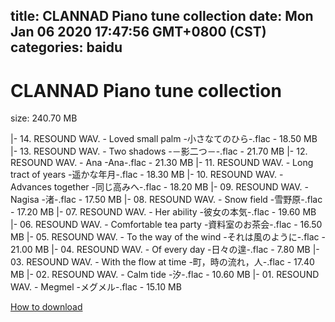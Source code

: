 
title: CLANNAD Piano tune collection
date: Mon Jan 06 2020 17:47:56 GMT+0800 (CST)    
categories: baidu
---

# CLANNAD Piano tune collection
size: 240.70 MB
 
 
|- 14. RESOUND WAV. - Loved small palm -小さなてのひら-.flac - 18.50 MB
|- 13. RESOUND WAV. - Two shadows -－影二つ－-.flac - 21.70 MB
|- 12. RESOUND WAV. - Ana -Ana-.flac - 21.30 MB
|- 11. RESOUND WAV. - Long tract of years -遥かな年月-.flac - 18.30 MB
|- 10. RESOUND WAV. - Advances together -同じ高みへ-.flac - 18.20 MB
|- 09. RESOUND WAV. - Nagisa -渚-.flac - 17.50 MB
|- 08. RESOUND WAV. - Snow field -雪野原-.flac - 17.20 MB
|- 07. RESOUND WAV. - Her ability -彼女の本気-.flac - 19.60 MB
|- 06. RESOUND WAV. - Comfortable tea party -資料室のお茶会-.flac - 16.50 MB
|- 05. RESOUND WAV. - To the way of the wind -それは風のように-.flac - 21.00 MB
|- 04. RESOUND WAV. - Of every day -日々の遑-.flac - 7.80 MB
|- 03. RESOUND WAV. - With the flow at time -町，時の流れ，人-.flac - 17.40 MB
|- 02. RESOUND WAV. - Calm tide -汐-.flac - 10.60 MB
|- 01. RESOUND WAV. - Megmel -メグメル-.flac - 15.10 MB

[How to download](https://bpcam.bemobtrk.com/go/2ceec3aa-1ca2-46d6-b9ff-aaa5c184517c?jno=318)
